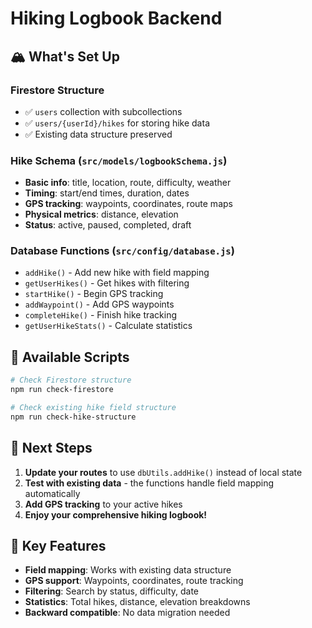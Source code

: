 # Hiking Logbook Backend

## 🏔️ What's Set Up

### **Firestore Structure**
- ✅ `users` collection with subcollections
- ✅ `users/{userId}/hikes` for storing hike data
- ✅ Existing data structure preserved

### **Hike Schema** (`src/models/logbookSchema.js`)
- **Basic info**: title, location, route, difficulty, weather
- **Timing**: start/end times, duration, dates
- **GPS tracking**: waypoints, coordinates, route maps
- **Physical metrics**: distance, elevation
- **Status**: active, paused, completed, draft

### **Database Functions** (`src/config/database.js`)
- `addHike()` - Add new hike with field mapping
- `getUserHikes()` - Get hikes with filtering
- `startHike()` - Begin GPS tracking
- `addWaypoint()` - Add GPS waypoints
- `completeHike()` - Finish hike tracking
- `getUserHikeStats()` - Calculate statistics

## 🚀 Available Scripts

```bash
# Check Firestore structure
npm run check-firestore

# Check existing hike field structure
npm run check-hike-structure
```

## 📝 Next Steps

1. **Update your routes** to use `dbUtils.addHike()` instead of local state
2. **Test with existing data** - the functions handle field mapping automatically
3. **Add GPS tracking** to your active hikes
4. **Enjoy your comprehensive hiking logbook!**

## 🔧 Key Features

- **Field mapping**: Works with existing data structure
- **GPS support**: Waypoints, coordinates, route tracking
- **Filtering**: Search by status, difficulty, date
- **Statistics**: Total hikes, distance, elevation breakdowns
- **Backward compatible**: No data migration needed
